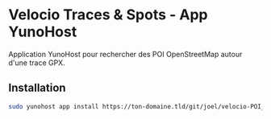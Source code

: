 # Velocio Traces & Spots - App YunoHost

Application YunoHost pour rechercher des POI OpenStreetMap autour d'une trace GPX.

## Installation

```bash
sudo yunohost app install https://ton-domaine.tld/git/joel/velocio-POI_ynh.git